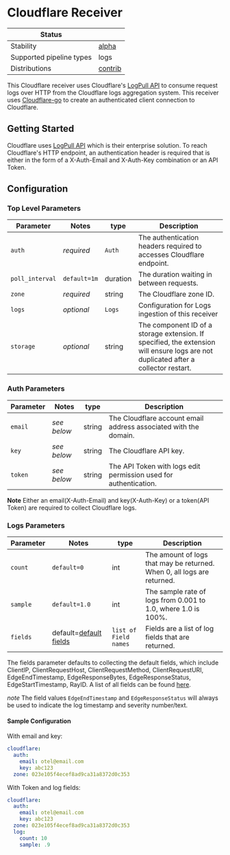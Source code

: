 # Cloudflare Receiver

| Status                   |           |
|--------------------------|-----------|
| Stability                | [alpha]   |
| Supported pipeline types | logs      |
| Distributions            | [contrib] |


This Cloudflare receiver uses Cloudflare's [LogPull API](https://developers.cloudflare.com/logs/logpull/) to consume request logs over HTTP from the Cloudflare logs aggregation system. This receiver uses [Cloudflare-go](https://github.com/cloudflare/cloudflare-go/) to create an authenticated client connection to Cloudflare.
## Getting Started

Cloudflare uses [LogPull API](https://developers.cloudflare.com/logs/logpull/) which is their enterprise solution. To reach Cloudflare's HTTP endpoint, an authentication header is required that is either in the form of a X-Auth-Email and X-Auth-Key combination or an API Token.

## Configuration

### Top Level Parameters

| Parameter       | Notes        | type     | Description                                                                                                                         |
|-----------------|--------------|----------|-------------------------------------------------------------------------------------------------------------------------------------|
| `auth`          | *required*   | `Auth`   | The authentication headers required to accesses Cloudflare endpoint.                                                                |
| `poll_interval` | `default=1m` | duration | The duration waiting in between requests.                                                                                           |
| `zone`          | *required*   | string   | The Cloudflare zone ID.                                                                                                             |
| `logs`          | *optional*   | `Logs`   | Configuration for Logs ingestion of this receiver                                                                                   |
| `storage`       | *optional*   | string   | The component ID of a storage extension. If specified, the extension will ensure logs are not duplicated after a collector restart. |

### Auth Parameters

| Parameter | Notes       | type   | Description                                                      |
|-----------|-------------|--------|------------------------------------------------------------------|
| `email`   | *see below* | string | The Cloudflare account email address associated with the domain. |
| `key`     | *see below* | string | The Cloudflare API key.                                          |
| `token`   | *see below* | string | The API Token with logs edit permission used for authentication. |

**Note**  Either an email(X-Auth-Email) and key(X-Auth-Key) or a token(API Token) are required to collect Cloudflare logs.

### Logs Parameters

| Parameter | Notes                                                                                                                          | type                  | Description                                                             |
|-----------|--------------------------------------------------------------------------------------------------------------------------------|-----------------------|-------------------------------------------------------------------------|
| `count`   | `default=0`                                                                                                                    | int                   | The amount of logs that may be returned. When 0, all logs are returned. |
| `sample`  | `default=1.0`                                                                                                                  | int                   | The sample rate of logs from 0.001 to 1.0, where 1.0 is 100%.           |
| `fields`  | default=[default fields](https://developers.cloudflare.com/logs/logpull/understanding-the-basics/#format-of-the-data-returned) | `list of Field names` | Fields are a list of log fields that are returned.                      |

The fields parameter defaults to collecting the default fields, which include ClientIP, ClientRequestHost, ClientRequestMethod, ClientRequestURI, EdgeEndTimestamp, EdgeResponseBytes, EdgeResponseStatus, EdgeStartTimestamp, RayID. A list of all fields can be found [here](https://developers.cloudflare.com/logs/reference/log-fields/zone/http_requests).

*note* The field values `EdgeEndTimestamp` and `EdgeResponseStatus` will always be used to indicate the log timestamp and severity number/text.

#### Sample Configuration

With email and key:
```yaml
cloudflare:
  auth:
    email: otel@email.com
    key: abc123
  zone: 023e105f4ecef8ad9ca31a8372d0c353
```

With Token and log fields:
```yaml
cloudflare:
  auth:
    email: otel@email.com
    key: abc123
  zone: 023e105f4ecef8ad9ca31a8372d0c353
  log:
    count: 10
    sample: .9
```

[alpha]:https://github.com/open-telemetry/opentelemetry-collector#alpha
[contrib]:https://github.com/open-telemetry/opentelemetry-collector-releases/tree/main/distributions/otelcol-contrib

